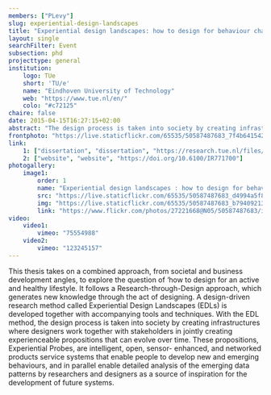 ```yaml
---
members: ["PLevy"]
slug: experiential-design-landscapes
title: "Experiential design landscapes: how to design for behaviour change, towards an active lifestyle"
layout: single
searchFilter: Event
subsection: phd
projecttype: general
institution:
    logo: TUe
    short: 'TU/e'
    name: "Eindhoven University of Technology"
    web: "https://www.tue.nl/en/"
    colo: "#c72125"
chaire: false
date: 2015-04-15T16:27:15+02:00
abstract: "The design process is taken into society by creating infrastructures where designers work together with stakeholders in jointly creating experienceable propositions that can evolve over time.<br/><i>Doctoral dissertation of Carl Megens and Michel Peeters</i>"
frontphoto: "https://live.staticflickr.com/65535/50587487683_7f4b641542.jpg"
link:
    1: ["dissertation", "dissertation", "https://research.tue.nl/files/3900778/771700.pdf"]
    2: ["website", "website", "https://doi.org/10.6100/IR771700"]
photogallery:
    image1:
        order: 1
        name: "Experiential design landscapes : how to design for behaviour change, towards an active lifestyle, by Carl Megens and Michel Peeters"
        src: "https://live.staticflickr.com/65535/50587487683_d4994a5f87_q.jpg"
        img: "https://live.staticflickr.com/65535/50587487683_b794092136_o.jpg"
        link: "https://www.flickr.com/photos/27221668@N05/50587487683/in/album-72157716601045922"
video:
    video1:
        vimeo: "75554988"
    video2:
        vimeo: "123245157"
---
```


This thesis takes on a combined approach, from societal and business development angles, to explore the question of ‘how to design for an active and healthy lifestyle. It follows a Research-through-Design approach, which generates new knowledge through the act of designing. A design-driven research method called Experiential Design Landscapes (EDLs) is developed together with accompanying tools and techniques. With the EDL method, the design process is taken into society by creating infrastructures where designers work together with stakeholders in jointly creating experienceable propositions that can evolve over time. These propositions, Experiential Probes, are intelligent, open, sensor- enhanced, and networked products service systems that enable people to develop new and emerging behaviours, and in parallel enable detailed analysis of the emerging data patterns by researchers and designers as a source of inspiration for the development of future systems.
